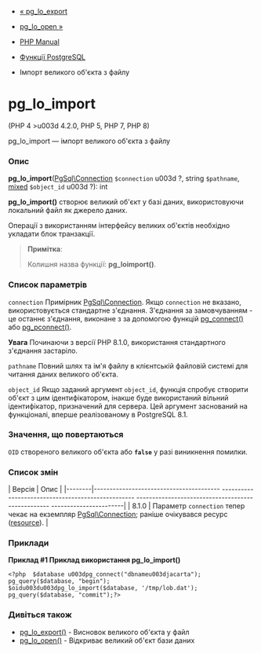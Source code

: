 - [« pg_lo_export](function.pg-lo-export.md)
- [pg_lo_open »](function.pg-lo-open.md)

- [PHP Manual](index.md)
- [Функції PostgreSQL](ref.pgsql.md)
- Імпорт великого об'єкта з файлу

# pg_lo_import

(PHP 4 \>u003d 4.2.0, PHP 5, PHP 7, PHP 8)

pg_lo_import — імпорт великого об'єкта з файлу

### Опис

**pg_lo_import**([PgSql\Connection](class.pgsql-connection.md)
`$connection` u003d ?, string `$pathname`,
[mixed](language.types.declarations.md#language.types.declarations.mixed)
`$object_id` u003d ?): int

**pg_lo_import()** створює великий об'єкт у базі даних, використовуючи
локальний файл як джерело даних.

Операції з використанням інтерфейсу великих об'єктів необхідно
укладати блок транзакції.

> **Примітка**:
>
> Колишня назва функції: **pg_loimport()**.

### Список параметрів

`connection`
Примірник [PgSql\Connection](class.pgsql-connection.md). Якщо
`connection` не вказано, використовується стандартне з'єднання.
З'єднання за замовчуванням - це останнє з'єднання, виконане з
за допомогою функцій [pg_connect()](function.pg-connect.md) або
[pg_pconnect()](function.pg-pconnect.md).

**Увага**
Починаючи з версії PHP 8.1.0, використання стандартного з'єднання
застаріло.

`pathname`
Повний шлях та ім'я файлу в клієнтській файловій системі для читання даних
великого об'єкта.

`object_id`
Якщо заданий аргумент `object_id`, функція спробує створити об'єкт з
цим ідентифікатором, інакше буде використаний вільний
ідентифікатор, призначений для сервера. Цей аргумент заснований на
функціоналі, вперше реалізованому в PostgreSQL 8.1.

### Значення, що повертаються

`OID` створеного великого об'єкта або **`false`** у разі виникнення
помилки.

### Список змін

| Версія | Опис |
|--------|---------------------------------------- -------------------------------------------------- -------------------------------------------------- -----------------------|
| 8.1.0 | Параметр `connection` тепер чекає на екземпляр [PgSql\Connection](class.pgsql-connection.md); раніше очікувався ресурс ([resource](language.types.resource.md)). |

### Приклади

**Приклад #1 Приклад використання **pg_lo_import()****

`<?php  $database u003dpg_connect("dbnameu003djacarta"); pg_query($database, "begin"); $oidu003du003dpg_lo_import($database, '/tmp/lob.dat'); pg_query($database, "commit");?> `

### Дивіться також

- [pg_lo_export()](function.pg-lo-export.md) - Висновок великого
об'єкта у файл
- [pg_lo_open()](function.pg-lo-open.md) - Відкриває великий об'єкт
бази даних
